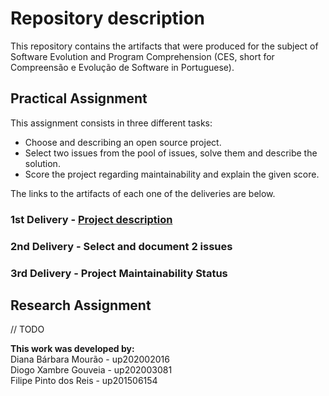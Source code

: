 # Repository description

This repository contains the artifacts that were produced for the subject of Software Evolution and Program Comprehension (CES, short for Compreensão e Evolução de Software in Portuguese).

## Practical Assignment

This assignment consists in three different tasks:
* Choose and describing an open source project.
* Select two issues from the pool of issues, solve them and describe the solution.
* Score the project regarding maintainability and explain the given score.

The links to the artifacts of each one of the deliveries are below.

### 1st Delivery - [Project description](https://github.com/FilipePintoReis/scrapy/wiki/Project-description)

### 2nd Delivery - Select and document 2 issues

### 3rd Delivery - Project Maintainability Status


## Research Assignment
// TODO

**This work was developed by:**  
Diana Bárbara Mourão - up202002016  
Diogo Xambre Gouveia - up202003081  
Filipe Pinto dos Reis - up201506154  
